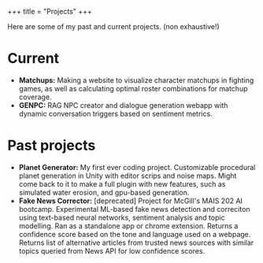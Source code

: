 +++
title = "Projects"
+++

Here are some of my past and current projects. (non exhaustive!)

# Current
- **Matchups:** Making a website to visualize character matchups in fighting games, as well as calculating optimal roster combinations for matchup coverage.
- **GENPC:** RAG NPC creator and dialogue generation webapp with dynamic conversation triggers based on sentiment metrics.

# Past projects
- **Planet Generator:** My first ever coding project. Customizable procedural planet generation in Unity with editor scrips and noise maps. Might come back to it to make a full plugin with new features, such as simulated water erosion, and gpu-based generation.
- **Fake News Corrector:** [deprecated] Project for McGill's MAIS 202 AI bootcamp. Experimental ML-based fake news detection and correciton using text-based neural networks, sentiment analysis and topic modelling. Ran as a standalone app or chrome extension. Returns a confidence score based on the tone and language used on a webpage. Returns list of alternative articles from trusted news sources with similar topics queried from News API for low confidence scores.




